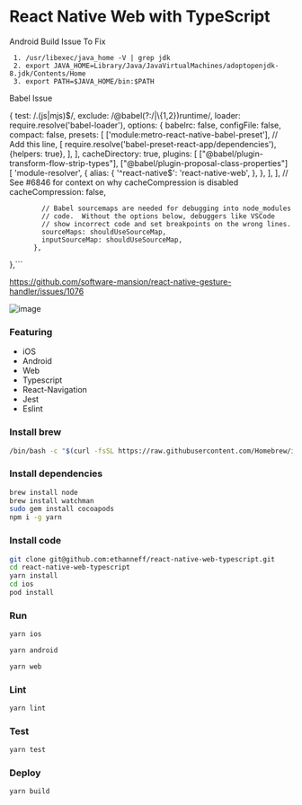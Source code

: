 # React Native Web with TypeScript

Android Build Issue
To Fix

```
 1. /usr/libexec/java_home -V | grep jdk
 2. export JAVA_HOME=Library/Java/JavaVirtualMachines/adoptopenjdk-8.jdk/Contents/Home
 3. export PATH=$JAVA_HOME/bin:$PATH
```

Babel Issue

{
test: /\.(js|mjs)$/,
       exclude: /@babel(?:\/|\\{1,2})runtime/,
       loader: require.resolve('babel-loader'),
       options: {
            babelrc: false,
            configFile: false,
            compact: false,
            presets: [
                  ['module:metro-react-native-babel-preset'], // Add this line,
                  [
                    require.resolve('babel-preset-react-app/dependencies'),
                    {helpers: true},
                  ],
                ],
            cacheDirectory: true,
            plugins: [
                  ["@babel/plugin-transform-flow-strip-types"],
                  ["@babel/plugin-proposal-class-properties"]
                  [
                    'module-resolver',
                    {
                      alias: {
                        '^react-native$': 'react-native-web',
},
},
],
],
// See #6846 for context on why cacheCompression is disabled
cacheCompression: false,

            // Babel sourcemaps are needed for debugging into node_modules
            // code.  Without the options below, debuggers like VSCode
            // show incorrect code and set breakpoints on the wrong lines.
            sourceMaps: shouldUseSourceMap,
            inputSourceMap: shouldUseSourceMap,
          },

},```

https://github.com/software-mansion/react-native-gesture-handler/issues/1076

![image](https://i.imgur.com/sa5z3DR.gif)

### Featuring

- iOS
- Android
- Web
- Typescript
- React-Navigation
- Jest
- Eslint

### Install brew

```sh
/bin/bash -c "$(curl -fsSL https://raw.githubusercontent.com/Homebrew/install/master/install.sh)"
```

### Install dependencies

```sh
brew install node
brew install watchman
sudo gem install cocoapods
npm i -g yarn
```

### Install code

```sh
git clone git@github.com:ethanneff/react-native-web-typescript.git
cd react-native-web-typescript
yarn install
cd ios
pod install
```

### Run

```sh
yarn ios
```

```sh
yarn android
```

```sh
yarn web
```

### Lint

```sh
yarn lint
```

### Test

```sh
yarn test
```

### Deploy

```sh
yarn build
```
